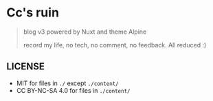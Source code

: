 # Cc's ruin

> blog v3 powered by Nuxt and theme Alpine
>
> record my life, no tech, no comment, no feedback. All reduced :)

## LICENSE

- MIT for files in `./` except `./content/`
- CC BY-NC-SA 4.0 for files in `./content/`
